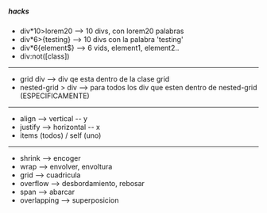 ##### hacks

* div*10>lorem20    --> 10 divs, con lorem20 palabras
* div*6>{testing}   --> 10 divs con la palabra 'testing'
* div*6{element$}   --> 6 vids, element1, element2..
* div:not([class])
---
* grid div          --> div qe esta dentro de la clase grid
* nested-grid > div  --> para todos los div que esten dentro de nested-grid (ESPECIFICAMENTE)
---
* align      --> vertical   -- y
* justify    --> horizontal -- x
* items (todos) / self (uno)
---
* shrink       --> encoger
* wrap         --> envolver, envoltura
* grid         --> cuadricula
* overflow     --> desbordamiento, rebosar
* span         --> abarcar
* overlapping  --> superposicion
